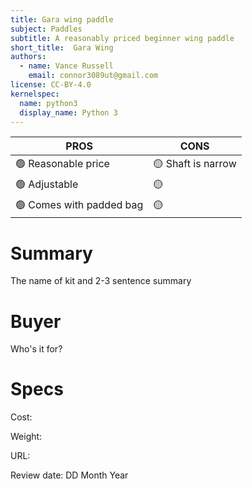 ```yaml
---
title: Gara wing paddle
subject: Paddles
subtitle: A reasonably priced beginner wing paddle
short_title:  Gara Wing
authors:
  - name: Vance Russell
    email: connor3089ut@gmail.com
license: CC-BY-4.0
kernelspec:
  name: python3
  display_name: Python 3
---
```


| **PROS**    | **CONS**  |
|-------------------|-----------|
| 🟢 Reasonable price | 🟡 Shaft is narrow |
| 🟢 Adjustable | 🟡 |
| 🟢 Comes with padded bag| 🟡 |

# Summary
The name of kit and 2-3 sentence summary

# Buyer
Who's it for?

# Specs
Cost: 

Weight: 

URL: 

Review date: DD Month Year